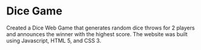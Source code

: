 # Dice Game

Created a Dice Web Game that generates random dice throws for 2 players and announces the winner with the highest score. The website was built using Javascript, HTML 5, and CSS 3.
